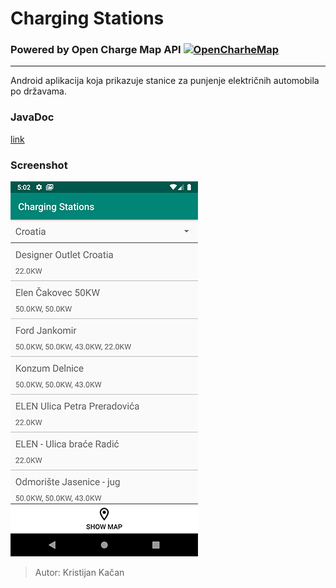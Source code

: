 # Charging Stations

### Powered by Open Charge Map API [![OpenCharheMap](https://openchargemap.org/favicon.ico)](http://openchargemap.org/site/develop/api)
---
Android aplikacija koja prikazuje stanice za punjenje električnih automobila po državama.


### JavaDoc
[link][ln1]

### Screenshot
![](screenshot.png)


>Autor: Kristijan Kačan

[ln1]: <https://kkacan.github.io/ChargingStations/>
